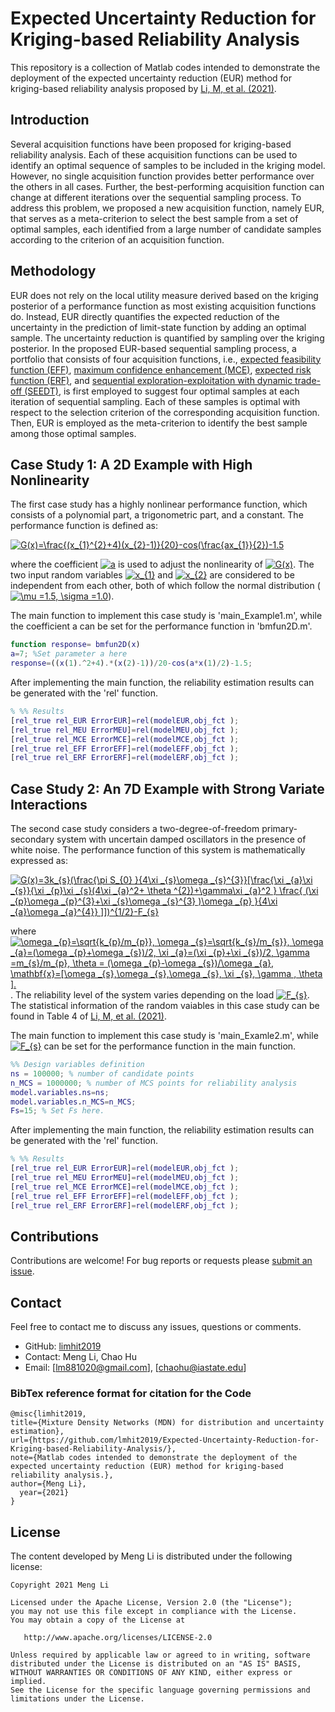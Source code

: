 # Expected Uncertainty Reduction for Kriging-based Reliability Analysis

This repository is a collection of Matlab codes intended to demonstrate the deployment of the expected uncertainty reduction (EUR) method for kriging-based reliability analysis proposed by [Li, M, et al. (2021)](https://link.springer.com/article/10.1007/s00158-020-02831-w).

## Introduction

Several acquisition functions have been proposed for kriging-based reliability analysis. Each of these acquisition functions can be used to identify an optimal sequence of samples to be included in the kriging model. However, no single acquisition function provides better performance over the others in all cases. Further, the best-performing acquisition function can change at different iterations over the sequential sampling process. To address this problem, we proposed a new acquisition function, namely EUR, that serves as a meta-criterion to select the best sample from a set of optimal samples, each identified from a large number of candidate samples according to the criterion of an acquisition function. 


## Methodology
EUR does not rely on the local utility measure derived based on the kriging posterior of a performance function as most existing acquisition functions do. Instead, EUR directly quantifies the expected reduction of the uncertainty in the prediction of limit-state function by adding an optimal sample. The uncertainty reduction is quantified by sampling over the kriging posterior. In the proposed EUR-based sequential sampling process, a portfolio that consists of four acquisition functions, i.e., [expected feasibility function (EFF)](https://arc.aiaa.org/doi/abs/10.2514/1.34321?casa_token=CVjYsfQLUXUAAAAA%3A0gYRIvTaXqe34NZG-_jvC8Cs8KXuqPFIZMP96fhmN0MYc3ENjL6YTxNWxMt_5n9hxjAKxiisNQ&), [maximum confidence enhancement (MCE)](https://asmedigitalcollection.asme.org/mechanicaldesign/article/136/2/021006/474056?casa_token=VejqCRHW1NsAAAAA:nAIYsmh9bph7uSrlFqKZ9nh8MdkJAnUlMcni_hQ8qDouIsav_m6x92D9sJJQw3b-RekzJx1D), [expected risk function (ERF)](https://www.sciencedirect.com/science/article/pii/S0307904X14006738), and [sequential exploration-exploitation with dynamic trade-off (SEEDT)](https://link.springer.com/article/10.1007/s00158-017-1748-7), is first employed to suggest four optimal samples at each iteration of sequential sampling. Each of these samples is optimal with respect to the selection criterion of the corresponding acquisition function. Then, EUR is employed as the meta-criterion to identify the best sample among those optimal samples.


## Case Study 1: A 2D Example with High Nonlinearity

The first case study has a highly nonlinear performance function, which consists of a polynomial part, a trigonometric part, and a constant. The performance function is defined as:

   <a href="https://www.codecogs.com/eqnedit.php?latex=G(x)=\frac{(x_{1}^{2}&plus;4)(x_{2}-1)}{20}-cos(\frac{ax_{1}}{2})-1.5" target="_blank"><img src="https://latex.codecogs.com/gif.latex?G(x)=\frac{(x_{1}^{2}&plus;4)(x_{2}-1)}{20}-cos(\frac{ax_{1}}{2})-1.5" title="G(x)=\frac{(x_{1}^{2}+4)(x_{2}-1)}{20}-cos(\frac{ax_{1}}{2})-1.5" /></a>

where the coefficient <a href="https://www.codecogs.com/eqnedit.php?latex=a" target="_blank"><img src="https://latex.codecogs.com/gif.latex?a" title="a" /></a> is used to adjust the nonlinearity of <a href="https://www.codecogs.com/eqnedit.php?latex=G(x)" target="_blank"><img src="https://latex.codecogs.com/gif.latex?G(x)" title="G(x)" /></a>. The two input random variables <a href="https://www.codecogs.com/eqnedit.php?latex=x_{1}" target="_blank"><img src="https://latex.codecogs.com/gif.latex?x_{1}" title="x_{1}" /></a> and <a href="https://www.codecogs.com/eqnedit.php?latex=x_{2}" target="_blank"><img src="https://latex.codecogs.com/gif.latex?x_{2}" title="x_{2}" /></a> are considered to be independent from each other, both of which follow the normal distribution (<a href="https://www.codecogs.com/eqnedit.php?latex=\mu&space;=1.5,&space;\sigma&space;=1.0" target="_blank"><img src="https://latex.codecogs.com/gif.latex?\mu&space;=1.5,&space;\sigma&space;=1.0" title="\mu =1.5, \sigma =1.0" /></a>).

The main function to implement this case study is 'main_Example1.m', while the coefficient a can be set for the performance function in 'bmfun2D.m'.

```matlab
function response= bmfun2D(x)
a=7; %Set parameter a here
response=((x(1).^2+4).*(x(2)-1))/20-cos(a*x(1)/2)-1.5;
```


After implementing the main function, the reliability estimation results can be generated with the 'rel' function.

```matlab
% %% Results
[rel_true rel_EUR ErrorEUR]=rel(modelEUR,obj_fct );
[rel_true rel_MEU ErrorMEU]=rel(modelMEU,obj_fct );
[rel_true rel_MCE ErrorMCE]=rel(modelMCE,obj_fct );
[rel_true rel_EFF ErrorEFF]=rel(modelEFF,obj_fct );
[rel_true rel_ERF ErrorERF]=rel(modelERF,obj_fct );
```


## Case Study 2: An 7D Example with Strong Variate Interactions

The second case study considers a two-degree-of-freedom primary-secondary system with uncertain damped oscillators in the presence of white noise. The performance function of this system is mathematically expressed as:

   <a href="https://www.codecogs.com/eqnedit.php?latex=G(x)=3k_{s}(\frac{\pi&space;S_{0}&space;}{4\xi&space;_{s}\omega&space;_{s}^{3}}[\frac{\xi&space;_{a}\xi&space;_{s}}{\xi&space;_{p}\xi&space;_{s}(4\xi&space;_{a}^2&plus;&space;\theta&space;^{2})&plus;\gamma\xi&space;_{a}^2&space;}&space;\frac{&space;(\xi&space;_{p}\omega&space;_{p}^{3}&plus;\xi&space;_{s}\omega&space;_{s}^{3}&space;)\omega&space;_{p}&space;}{4\xi&space;_{a}\omega&space;_{a}^{4}}&space;]])^{1/2}-F_{s}" target="_blank"><img src="https://latex.codecogs.com/gif.latex?G(x)=3k_{s}(\frac{\pi&space;S_{0}&space;}{4\xi&space;_{s}\omega&space;_{s}^{3}}[\frac{\xi&space;_{a}\xi&space;_{s}}{\xi&space;_{p}\xi&space;_{s}(4\xi&space;_{a}^2&plus;&space;\theta&space;^{2})&plus;\gamma\xi&space;_{a}^2&space;}&space;\frac{&space;(\xi&space;_{p}\omega&space;_{p}^{3}&plus;\xi&space;_{s}\omega&space;_{s}^{3}&space;)\omega&space;_{p}&space;}{4\xi&space;_{a}\omega&space;_{a}^{4}}&space;]])^{1/2}-F_{s}" title="G(x)=3k_{s}(\frac{\pi S_{0} }{4\xi _{s}\omega _{s}^{3}}[\frac{\xi _{a}\xi _{s}}{\xi _{p}\xi _{s}(4\xi _{a}^2+ \theta ^{2})+\gamma\xi _{a}^2 } \frac{ (\xi _{p}\omega _{p}^{3}+\xi _{s}\omega _{s}^{3} )\omega _{p} }{4\xi _{a}\omega _{a}^{4}} ]])^{1/2}-F_{s}" /></a>

where <a href="https://www.codecogs.com/eqnedit.php?latex=\omega&space;_{p}=\sqrt{k_{p}/m_{p}},&space;\omega&space;_{s}=\sqrt{k_{s}/m_{s}},&space;\omega&space;_{a}=(\omega&space;_{p}&plus;\omega&space;_{s})/2,&space;\xi&space;_{a}=(\xi&space;_{p}&plus;\xi&space;_{s})/2,&space;\gamma&space;=m_{s}/m_{p},&space;\theta&space;=&space;(\omega&space;_{p}-\omega&space;_{s})/\omega&space;_{a},&space;\mathbf{x}=[\omega&space;_{s},\omega&space;_{s},\omega&space;_{s},&space;\xi&space;_{s},&space;\gamma&space;,&space;\theta&space;]." target="_blank"><img src="https://latex.codecogs.com/gif.latex?\omega&space;_{p}=\sqrt{k_{p}/m_{p}},&space;\omega&space;_{s}=\sqrt{k_{s}/m_{s}},&space;\omega&space;_{a}=(\omega&space;_{p}&plus;\omega&space;_{s})/2,&space;\xi&space;_{a}=(\xi&space;_{p}&plus;\xi&space;_{s})/2,&space;\gamma&space;=m_{s}/m_{p},&space;\theta&space;=&space;(\omega&space;_{p}-\omega&space;_{s})/\omega&space;_{a},&space;\mathbf{x}=[\omega&space;_{s},\omega&space;_{s},\omega&space;_{s},&space;\xi&space;_{s},&space;\gamma&space;,&space;\theta&space;]." title="\omega _{p}=\sqrt{k_{p}/m_{p}}, \omega _{s}=\sqrt{k_{s}/m_{s}}, \omega _{a}=(\omega _{p}+\omega _{s})/2, \xi _{a}=(\xi _{p}+\xi _{s})/2, \gamma =m_{s}/m_{p}, \theta = (\omega _{p}-\omega _{s})/\omega _{a}, \mathbf{x}=[\omega _{s},\omega _{s},\omega _{s}, \xi _{s}, \gamma , \theta ]." /></a>. The reliability level of the system varies depending on the load <a href="https://www.codecogs.com/eqnedit.php?latex=F_{s}" target="_blank"><img src="https://latex.codecogs.com/gif.latex?F_{s}" title="F_{s}" /></a>. The statistical information of the random vaiables in this case study can be found in Table 4 of [Li, M, et al. (2021)](https://link.springer.com/article/10.1007/s00158-020-02831-w).

The main function to implement this case study is 'main_Examle2.m', while <a href="https://www.codecogs.com/eqnedit.php?latex=F_{s}" target="_blank"><img src="https://latex.codecogs.com/gif.latex?F_{s}" title="F_{s}" /></a> can be set for the performance function in the main function.

```matlab
%% Design variables definition
ns = 100000; % number of candidate points
n_MCS = 1000000; % number of MCS points for reliability analysis
model.variables.ns=ns;
model.variables.n_MCS=n_MCS;
Fs=15; % Set Fs here.
```

After implementing the main function, the reliability estimation results can be generated with the 'rel' function.

```matlab
% %% Results
[rel_true rel_EUR ErrorEUR]=rel(modelEUR,obj_fct );
[rel_true rel_MEU ErrorMEU]=rel(modelMEU,obj_fct );
[rel_true rel_MCE ErrorMCE]=rel(modelMCE,obj_fct );
[rel_true rel_EFF ErrorEFF]=rel(modelEFF,obj_fct );
[rel_true rel_ERF ErrorERF]=rel(modelERF,obj_fct );
```

## Contributions

Contributions are welcome!  For bug reports or requests please [submit an issue](https://github.com/lmhit2019/Expected-Uncertainty-Reduction-for-Kriging-based-Reliability-Analysis/issues).

## Contact  

Feel free to contact me to discuss any issues, questions or comments.

* GitHub: [limhit2019](https://github.com/lmhit2019)
* Contact: Meng Li, Chao Hu
* Email: [lm881020@gmail.com], [chaohu@iastate.edu]

### BibTex reference format for citation for the Code
```
@misc{limhit2019,
title={Mixture Density Networks (MDN) for distribution and uncertainty estimation},
url={https://github.com/lmhit2019/Expected-Uncertainty-Reduction-for-Kriging-based-Reliability-Analysis/},
note={Matlab codes intended to demonstrate the deployment of the expected uncertainty reduction (EUR) method for kriging-based reliability analysis.},
author={Meng Li},
  year={2021}
}
```

## License

The content developed by Meng Li is distributed under the following license:

    Copyright 2021 Meng Li

    Licensed under the Apache License, Version 2.0 (the "License");
    you may not use this file except in compliance with the License.
    You may obtain a copy of the License at

       http://www.apache.org/licenses/LICENSE-2.0

    Unless required by applicable law or agreed to in writing, software
    distributed under the License is distributed on an "AS IS" BASIS,
    WITHOUT WARRANTIES OR CONDITIONS OF ANY KIND, either express or implied.
    See the License for the specific language governing permissions and
    limitations under the License.

